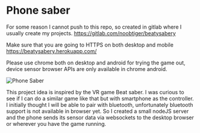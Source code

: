 # Phone saber

For some reason I cannot push to this repo, so created in gitlab where I usually create my projects.
https://gitlab.com/noobtiger/beatysabery

Make sure that you are going to HTTPS on both desktop and mobile https://beatysabery.herokuapp.com/

Please use chrome both on desktop and android for trying the game out, device sensor browser APIs are only available in chrome android.

![Phone Saber](http://i.imgur.com/4G9UHByl.jpg)


This project idea is inspired by the VR game Beat saber. I was curious to see if I can do a similar game like that but with smartphone as the controller. I initially thought I will be able to pair with bluetooth, unfortunately bluetooth support is not available in browser yet. So I created a small nodeJS server and the phone sends its sensor data via websockets to the desktop browser or wherever you have the game running.
